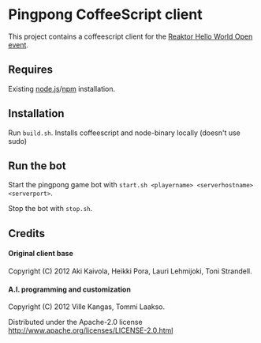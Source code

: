 # Pingpong CoffeeScript client

This project contains a coffeescript client for the [Reaktor Hello World Open event](http://helloworldopen.fi/).

## Requires

Existing [node.js](http://nodejs.org)/[npm](https://npmjs.org/) installation.

## Installation

Run `build.sh`. Installs coffeescript and node-binary locally (doesn't use sudo)

## Run the bot

Start the pingpong game bot with `start.sh <playername> <serverhostname> <serverport>`.

Stop the bot with `stop.sh`.

## Credits

#### Original client base 

Copyright (C) 2012 Aki Kaivola, Heikki Pora, Lauri Lehmijoki, Toni Strandell.

#### A.I. programming and customization

Copyright (C) 2012 Ville Kangas, Tommi Laakso.

Distributed under the Apache-2.0 license http://www.apache.org/licenses/LICENSE-2.0.html
